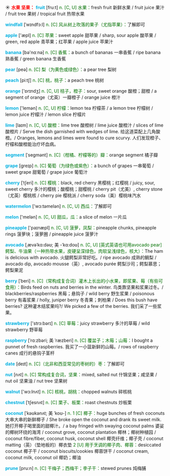 ☀ <font color="red">**水果 坚果：**</font>
<font color="sky blue">**fruit**</font> [fru:t] 
<font color="rgb(227, 108, 9)">n. [C, U] 水果：</font>fresh fruit 新鲜水果 / fruit juice 果汁 / fruit tree 果树 / tropical fruit 热带水果
           
<font color="sky blue">**windfall**</font> [ˈwɪndfɔ:l]
<font color="rgb(227, 108, 9)">n. [C] 风从树上吹落的果子（尤指苹果）：</font>了解即可

<font color="sky blue">**apple**</font> ['æpl] 
<font color="rgb(227, 108, 9)">n. [C] 苹果：</font>sweet apple 甜苹果 / sharp, sour apple 酸苹果 / green, red apple 青苹果；红苹果 / apple juice 苹果汁

<font color="sky blue">**banana**</font> [bə'nɑːnə] 
<font color="rgb(227, 108, 9)">n. [C] 香蕉：</font>a bunch of bananas 一串香蕉 / ripe banana 熟香蕉 / green banana 生香蕉

<font color="sky blue">**pear**</font> [peə] 
<font color="rgb(227, 108, 9)">n. [C] 梨（为黄色或绿色）：</font>a pear tree 梨树

<font color="sky blue">**peach**</font> [pi:tʃ] 
<font color="rgb(227, 108, 9)">n. [C] 桃，桃子：</font>a peach tree 桃树

<font color="sky blue">**orange**</font> ['ɒrɪndӡ] 
<font color="rgb(227, 108, 9)">n. [C, U] 桔子，橙子：</font>sour, sweet orange 酸橙；甜橙 / a segment of orange（尤英）一瓣橙子 / orange juice 橙汁

<font color="sky blue">**lemon**</font> ['lemən] 
<font color="rgb(227, 108, 9)">n. [C, U] 柠檬：</font>lemon tea 柠檬茶 / a lemon tree 柠檬树 / lemon juice 柠檬汁 / lemon slice 柠檬片
                      
<font color="sky blue">**lime**</font> [laɪm]
<font color="rgb(227, 108, 9)">n. [C, U] 酸橙：</font>lime tree 酸橙树 / lime juice 酸橙汁 / slices of lime 酸橙片 / Serve the dish garnished with wedges of lime. 给这道菜配上几角酸橙。/ Oranges, lemons and limes were found to cure scurvy. 人们发现橙子、柠檬和酸橙能治疗坏血病。

<font color="sky blue">**segment**</font> [ˈsegmənt]
<font color="rgb(227, 108, 9)">n. [C]（柑橘、柠檬等的）瓣：</font>orange segment 橘子瓣

<font color="sky blue">**grape**</font> [ɡreɪp] 
<font color="rgb(227, 108, 9)">n. [C] 葡萄（为绿色或紫色）：</font>a bunch of grapes 一串葡萄 / sweet grape 甜葡萄 / grape juice 葡萄汁
           
<font color="sky blue">**cherry**</font> [ˈtʃeri]
<font color="rgb(227, 108, 9)">n. [C] 樱桃：</font>black, red cherry 黑樱桃；红樱桃 / juicy, sour, sweet cherry 多汁的樱桃；酸樱桃；甜樱桃 / cherry pit（尤美）, cherry stone（尤英）樱桃核 / cherry pie 樱桃派 / cherry soda（美）樱桃味汽水

<font color="sky blue">**watermelon**</font> ['wɔ:təmelən] 
<font color="rgb(227, 108, 9)">n. [C, U] 西瓜：</font>了解即可

<font color="sky blue">**melon**</font> ['melən] 
<font color="rgb(227, 108, 9)">n. [C, U] 甜瓜，瓜：</font>a slice of melon 一片瓜

<font color="sky blue">**pineapple**</font> ['paɪnæpl] 
<font color="rgb(227, 108, 9)">n. [C, U] 菠萝，凤梨：</font>pineapple chunks, pineapple rings 菠萝块；菠萝圈 / pineapple juice 菠萝汁
           
<font color="sky blue">**avocado**</font> [ˌævəˈkɑ:dəʊ; 美 -ˈkɑ:doʊ]
<font color="rgb(227, 108, 9)">n. [C, U] [英式英语也可用avocado pear] 鳄梨、牛油果（一种热带水果，皮硬呈深绿色，肉软呈浅绿色，核大）：</font>The ham is delicious with avocado. 火腿鳄梨非常好吃。/ ripe avocado 成熟的鲷梨 / avocado dip, avocado mousse（英）, avocado purée 鳄梨沙司；鳄梨慕思；鳄梨果泥
           
<font color="sky blue">**berry**</font> [ˈberi]
<font color="rgb(227, 108, 9)">n. [C]（常构成复合词）灌木上长出的小水果，即浆果、莓（有些可食用）：</font>Birds feed on nuts and berries in the winter. 鸟类靠坚果和浆果过冬。/ blackberries/raspberries 黑莓；悬钩子 / wild berry 野生浆果 / poisonous berry 有毒浆果 / holly, juniper berry 冬青果；刺柏果 / Does this bush have berries? 这种灌木结浆果吗?/ We picked a few of the berries. 我们采了一些浆果。

<font color="sky blue">**strawberry**</font> ['strɔ:bərɪ] 
<font color="rgb(227, 108, 9)">n. [C] 草莓：</font>juicy strawberry 多汁的草莓 / wild strawberry 野草莓
           
<font color="sky blue">**raspberry**</font> [ˈrɑ:zbəri; 美 ˈræzberi]
<font color="rgb(227, 108, 9)">n. [C] 覆盆子；木莓；山莓：</font>I bought a punnet of fresh raspberries. 我买了一小篮新鲜的山莓。/ rows of raspberry canes 成行的悬钩子茎杆

<font color="sky blue">**date**</font> [deɪt] 
<font color="rgb(227, 108, 9)">n. [C]（北非和西亚常见的枣树的）枣：</font>了解即可 

<font color="sky blue">**nut**</font> [nʌt] 
<font color="rgb(227, 108, 9)">n. [C] 常构成复合词，坚果：</font>mixed, salted nut 什锦坚果；咸坚果 / nut oil 坚果油 / nut tree 坚果树

<font color="sky blue">**walnut**</font> ['wɔ:lnʌt] 
<font color="rgb(227, 108, 9)">n. [C] 核桃，胡桃：</font>chopped walnuts 碎核桃
           
<font color="sky blue">**chestnut**</font> [ˈtʃesnʌt]
<font color="rgb(227, 108, 9)">n. [C] 栗子、板栗：</font>roast chestnuts 炒板栗
           
<font color="sky blue">**coconut**</font> [ˈkəʊkənʌt; 美 ˈkoʊ-]
<font color="rgb(227, 108, 9)">n. 1 [C] 椰子：</font>huge bunches of fresh coconuts 大串大串的新鲜椰子 / She broke open the coconut and drank its sweet milk. 她打开椰子喝里面的甜椰汁。/ a bay fringed with swaying coconut palms 婆娑的椰树环绕的海湾 / coconut grove, coconut plantation 椰林；椰树种植园 / coconut fibre/fiber, coconut husk, coconut shell 椰壳纤维；椰子壳 / coconut matting（英）（垫地板的）椰衣垫 <font color="rgb(227, 108, 9)">2 [U] 用于烹调的椰子肉、椰蓉：</font>desiccated coconut 椰子干 / coconut biscuits/cookies 椰蓉饼干 / coconut cream, coconut milk, coconut oil 椰奶；椰油
           
<font color="sky blue">**prune**</font> [pru:n]
<font color="rgb(227, 108, 9)">n. [C] 干梅子；西梅干；李子干：</font>stewed prunes 炖梅脯
